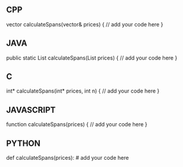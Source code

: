 ## CPP

vector<int> calculateSpans(vector<int>& prices) {
    // add your code here
}

## JAVA

public static List<Integer> calculateSpans(List<Integer> prices) {
    // add your code here
}

## C

int* calculateSpans(int* prices, int n) {
    // add your code here
}

## JAVASCRIPT

function calculateSpans(prices) {
    // add your code here
}

## PYTHON

def calculateSpans(prices):
    # add your code here